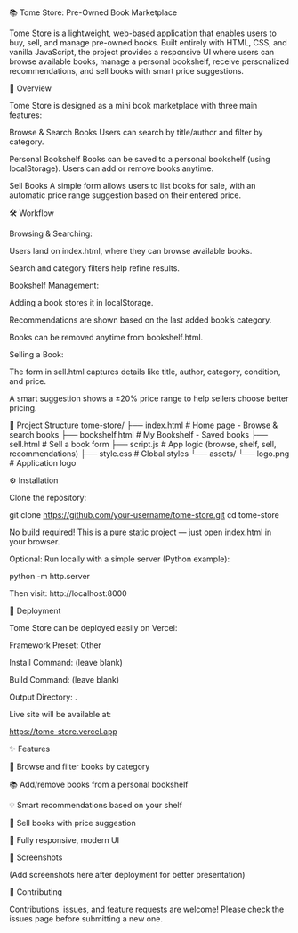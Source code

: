 📚 Tome Store: Pre-Owned Book Marketplace

Tome Store is a lightweight, web-based application that enables users to buy, sell, and manage pre-owned books. Built entirely with HTML, CSS, and vanilla JavaScript, the project provides a responsive UI where users can browse available books, manage a personal bookshelf, receive personalized recommendations, and sell books with smart price suggestions.

📖 Overview

Tome Store is designed as a mini book marketplace with three main features:

Browse & Search Books
Users can search by title/author and filter by category.

Personal Bookshelf
Books can be saved to a personal bookshelf (using localStorage). Users can add or remove books anytime.

Sell Books
A simple form allows users to list books for sale, with an automatic price range suggestion based on their entered price.

🛠 Workflow

Browsing & Searching:

Users land on index.html, where they can browse available books.

Search and category filters help refine results.

Bookshelf Management:

Adding a book stores it in localStorage.

Recommendations are shown based on the last added book’s category.

Books can be removed anytime from bookshelf.html.

Selling a Book:

The form in sell.html captures details like title, author, category, condition, and price.

A smart suggestion shows a ±20% price range to help sellers choose better pricing.

📂 Project Structure
tome-store/
├── index.html        # Home page - Browse & search books
├── bookshelf.html    # My Bookshelf - Saved books
├── sell.html         # Sell a book form
├── script.js         # App logic (browse, shelf, sell, recommendations)
├── style.css         # Global styles
└── assets/
    └── logo.png      # Application logo

⚙️ Installation

Clone the repository:

git clone https://github.com/your-username/tome-store.git
cd tome-store


No build required!
This is a pure static project — just open index.html in your browser.

Optional: Run locally with a simple server (Python example):

python -m http.server


Then visit: http://localhost:8000

🚀 Deployment

Tome Store can be deployed easily on Vercel:

Framework Preset: Other

Install Command: (leave blank)

Build Command: (leave blank)

Output Directory: .

Live site will be available at:

https://tome-store.vercel.app

✨ Features

🔎 Browse and filter books by category

📚 Add/remove books from a personal bookshelf

💡 Smart recommendations based on your shelf

💸 Sell books with price suggestion

📱 Fully responsive, modern UI

📸 Screenshots

(Add screenshots here after deployment for better presentation)

🤝 Contributing

Contributions, issues, and feature requests are welcome!
Please check the issues page
 before submitting a new one.